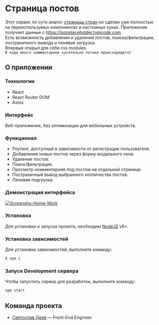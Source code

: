 # Страница постов
Этот сервис по сути аналог [страницы стран](https://github.com/xkochevnikx/countries_api) но сделан уже полностью на переиспользумых компонентах и кастомных хуках. Приложение получает данные с https://jsonplaceholder.typicode.com. <br/>
Есть возможность добавляния и удаления постов, поиска/фильтрации, постраничного вывода и ленивая загрузка. <br/>
Впервые открыл для себя css modules. <br/>
``В коде много комментариев касательно логики происходящего)``

## О приложении
### Технологии
- React
- React Router DOM
- Axios


### Интерфейс
Веб-приложение, без оптимизации для мобильных устройств.

### Функционал
- Роутинг, доступный в зависимости от регистрации пользователя.
- Добавление новых постов через форму модального окна.
- Удаление постов.
- Поиск/фильтрация.
- Просмотр комментариев под постом на отдельной странице.
- Постраничный вывод выбранного колличества постов.
- Ленивая подгрузка

### Демонстрация интерфейса

<a href="https://ibb.co/Np68C55"><img src="https://i.ibb.co/mtCLTkk/Screensho-Home-Work.png" alt="Screensho-Home-Work" border="0"></a>

### Установка
Для установки и запуска проекта, необходим [NodeJS](https://nodejs.org) v8+.

### Установка зависимостей
Для установки зависимостей, выполните команду:
```sh
$ npm i
```

### Запуск Development сервера
Чтобы запустить сервер для разработки, выполните команду:
```sh
npm start
```

## Команда проекта

- [Святослав Деев](https://github.com/xkochevnikx) — Front-End Engineer


